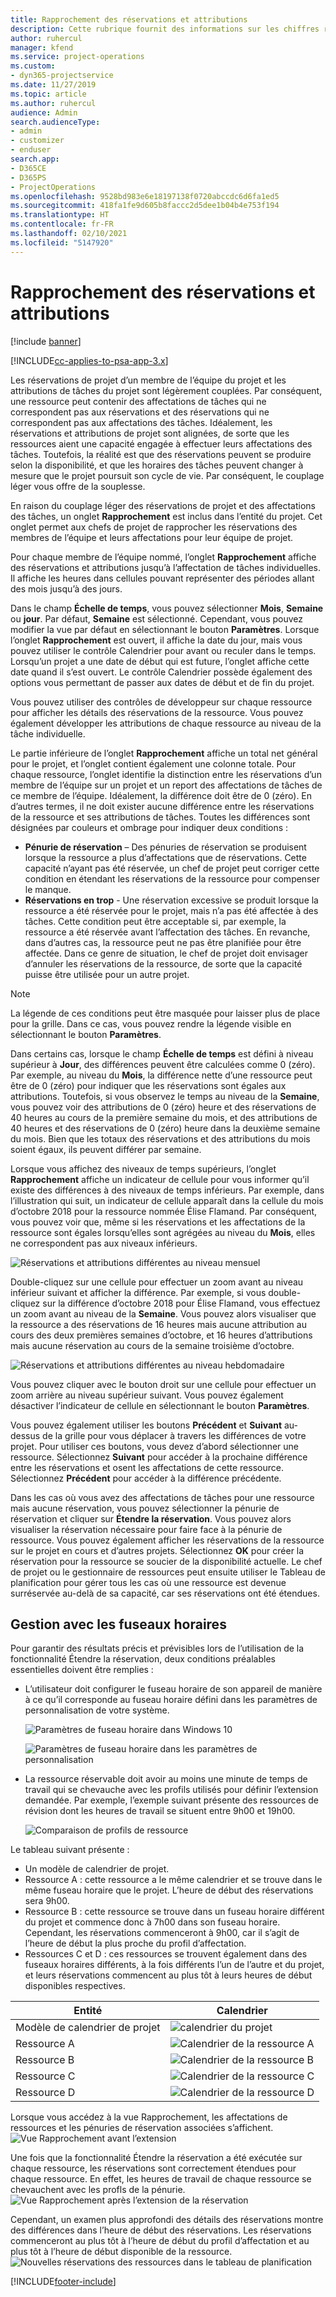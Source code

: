 ```yaml
---
title: Rapprochement des réservations et attributions
description: Cette rubrique fournit des informations sur les chiffres réels.
author: ruhercul
manager: kfend
ms.service: project-operations
ms.custom:
- dyn365-projectservice
ms.date: 11/27/2019
ms.topic: article
ms.author: ruhercul
audience: Admin
search.audienceType:
- admin
- customizer
- enduser
search.app:
- D365CE
- D365PS
- ProjectOperations
ms.openlocfilehash: 9528bd983e6e18197138f0720abccdc6d6fa1ed5
ms.sourcegitcommit: 418fa1fe9d605b8faccc2d5dee1b04b4e753f194
ms.translationtype: HT
ms.contentlocale: fr-FR
ms.lasthandoff: 02/10/2021
ms.locfileid: "5147920"
---
```

# <a name="reconcile-bookings-and-assignments"></a>Rapprochement des réservations et attributions

[!include [banner](../includes/psa-now-project-operations.md)]

[!INCLUDE[cc-applies-to-psa-app-3.x](../includes/cc-applies-to-psa-app-3x.md)]

Les réservations de projet d’un membre de l’équipe du projet et les attributions de tâches du projet sont légèrement couplées. Par conséquent, une ressource peut contenir des affectations de tâches qui ne correspondent pas aux réservations et des réservations qui ne correspondent pas aux affectations des tâches. Idéalement, les réservations et attributions de projet sont alignées, de sorte que les ressources aient une capacité engagée à effectuer leurs affectations des tâches. Toutefois, la réalité est que des réservations peuvent se produire selon la disponibilité, et que les horaires des tâches peuvent changer à mesure que le projet poursuit son cycle de vie. Par conséquent, le couplage léger vous offre de la souplesse.

En raison du couplage léger des réservations de projet et des affectations des tâches, un onglet **Rapprochement** est inclus dans l’entité du projet. Cet onglet permet aux chefs de projet de rapprocher les réservations des membres de l’équipe et leurs affectations pour leur équipe de projet.

Pour chaque membre de l’équipe nommé, l’onglet **Rapprochement** affiche des réservations et attributions jusqu’à l’affectation de tâches individuelles. Il affiche les heures dans cellules pouvant représenter des périodes allant des mois jusqu’à des jours.

Dans le champ **Échelle de temps**, vous pouvez sélectionner **Mois**, **Semaine** ou **jour**. Par défaut, **Semaine** est sélectionné. Cependant, vous pouvez modifier la vue par défaut en sélectionnant le bouton **Paramètres**. Lorsque l’onglet **Rapprochement** est ouvert, il affiche la date du jour, mais vous pouvez utiliser le contrôle Calendrier pour avant ou reculer dans le temps. Lorsqu’un projet a une date de début qui est future, l’onglet affiche cette date quand il s’est ouvert. Le contrôle Calendrier possède également des options vous permettant de passer aux dates de début et de fin du projet.

Vous pouvez utiliser des contrôles de développeur sur chaque ressource pour afficher les détails des réservations de la ressource. Vous pouvez également développer les attributions de chaque ressource au niveau de la tâche individuelle.

Le partie inférieure de l’onglet **Rapprochement** affiche un total net général pour le projet, et l’onglet contient également une colonne totale. Pour chaque ressource, l’onglet identifie la distinction entre les réservations d’un membre de l’équipe sur un projet et un report des affectations de tâches de ce membre de l’équipe. Idéalement, la différence doit être de 0 (zéro). En d’autres termes, il ne doit exister aucune différence entre les réservations de la ressource et ses attributions de tâches. Toutes les différences sont désignées par couleurs et ombrage pour indiquer deux conditions :

- **Pénurie de réservation** – Des pénuries de réservation se produisent lorsque la ressource a plus d’affectations que de réservations. Cette capacité n’ayant pas été réservée, un chef de projet peut corriger cette condition en étendant les réservations de la ressource pour compenser le manque.
- **Réservations en trop** - Une réservation excessive se produit lorsque la ressource a été réservée pour le projet, mais n’a pas été affectée à des tâches. Cette condition peut être acceptable si, par exemple, la ressource a été réservée avant l’affectation des tâches. En revanche, dans d’autres cas, la ressource peut ne pas être planifiée pour être affectée. Dans ce genre de situation, le chef de projet doit envisager d’annuler les réservations de la ressource, de sorte que la capacité puisse être utilisée pour un autre projet.

> [!NOTE]
> La légende de ces conditions peut être masquée pour laisser plus de place pour la grille. Dans ce cas, vous pouvez rendre la légende visible en sélectionnant le bouton **Paramètres**.

Dans certains cas, lorsque le champ **Échelle de temps** est défini à niveau supérieur à **Jour**, des différences peuvent être calculées comme 0 (zéro). Par exemple, au niveau du **Mois**, la différence nette d’une ressource peut être de 0 (zéro) pour indiquer que les réservations sont égales aux attributions. Toutefois, si vous observez le temps au niveau de la **Semaine**, vous pouvez voir des attributions de 0 (zéro) heure et des réservations de 40 heures au cours de la première semaine du mois, et des attributions de 40 heures et des réservations de 0 (zéro) heure dans la deuxième semaine du mois. Bien que les totaux des réservations et des attributions du mois soient égaux, ils peuvent différer par semaine.

Lorsque vous affichez des niveaux de temps supérieurs, l’onglet **Rapprochement** affiche un indicateur de cellule pour vous informer qu’il existe des différences à des niveaux de temps inférieurs. Par exemple, dans l’illustration qui suit, un indicateur de cellule apparaît dans la cellule du mois d’octobre 2018 pour la ressource nommée Élise Flamand. Par conséquent, vous pouvez voir que, même si les réservations et les affectations de la ressource sont égales lorsqu’elles sont agrégées au niveau du **Mois**, elles ne correspondent pas aux niveaux inférieurs.

![Réservations et attributions différentes au niveau mensuel](media/reconcile-assignments-01.JPG)

Double-cliquez sur une cellule pour effectuer un zoom avant au niveau inférieur suivant et afficher la différence. Par exemple, si vous double-cliquez sur la différence d’octobre 2018 pour Élise Flamand, vous effectuez un zoom avant au niveau de la **Semaine**. Vous pouvez alors visualiser que la ressource a des réservations de 16 heures mais aucune attribution au cours des deux premières semaines d’octobre, et 16 heures d’attributions mais aucune réservation au cours de la semaine troisième d’octobre.

![Réservations et attributions différentes au niveau hebdomadaire](media/reconcile-assignments-02.JPG)

Vous pouvez cliquer avec le bouton droit sur une cellule pour effectuer un zoom arrière au niveau supérieur suivant. Vous pouvez également désactiver l’indicateur de cellule en sélectionnant le bouton **Paramètres**. 

Vous pouvez également utiliser les boutons **Précédent** et **Suivant** au-dessus de la grille pour vous déplacer à travers les différences de votre projet. Pour utiliser ces boutons, vous devez d’abord sélectionner une ressource. Sélectionnez **Suivant** pour accéder à la prochaine différence entre les réservations et osent les affectations de cette ressource. Sélectionnez **Précédent** pour accéder à la différence précédente.

Dans les cas où vous avez des affectations de tâches pour une ressource mais aucune réservation, vous pouvez sélectionner la pénurie de réservation et cliquer sur **Étendre la réservation**. Vous pouvez alors visualiser la réservation nécessaire pour faire face à la pénurie de ressource. Vous pouvez également afficher les réservations de la ressource sur le projet en cours et d’autres projets. Sélectionnez **OK** pour créer la réservation pour la ressource se soucier de la disponibilité actuelle. Le chef de projet ou le gestionnaire de ressources peut ensuite utiliser le Tableau de planification pour gérer tous les cas où une ressource est devenue surréservée au-delà de sa capacité, car ses réservations ont été étendues.

## <a name="managing-with-time-zones"></a>Gestion avec les fuseaux horaires
Pour garantir des résultats précis et prévisibles lors de l’utilisation de la fonctionnalité Étendre la réservation, deux conditions préalables essentielles doivent être remplies :  

- L’utilisateur doit configurer le fuseau horaire de son appareil de manière à ce qu’il corresponde au fuseau horaire défini dans les paramètres de personnalisation de votre système.
 
  ![Paramètres de fuseau horaire dans Windows 10](media/reconcile-assignments-03.png)

  ![Paramètres de fuseau horaire dans les paramètres de personnalisation](media/reconcile-assignments-04.png)
 
- La ressource réservable doit avoir au moins une minute de temps de travail qui se chevauche avec les profils utilisés pour définir l’extension demandée. Par exemple, l’exemple suivant présente des ressources de révision dont les heures de travail se situent entre 9h00 et 19h00. 

  ![Comparaison de profils de ressource](media/reconcile-assignments-05.png)

Le tableau suivant présente :

- Un modèle de calendrier de projet.
- Ressource A : cette ressource a le même calendrier et se trouve dans le même fuseau horaire que le projet. L’heure de début des réservations sera 9h00.
- Ressource B : cette ressource se trouve dans un fuseau horaire différent du projet et commence donc à 7h00 dans son fuseau horaire. Cependant, les réservations commenceront à 9h00, car il s’agit de l’heure de début la plus proche du profil d’affectation.
- Ressources C et D : ces ressources se trouvent également dans des fuseaux horaires différents, à la fois différents l’un de l’autre et du projet, et leurs réservations commencent au plus tôt à leurs heures de début disponibles respectives.

|Entité  |Calendrier  |
|-|-|
|Modèle de calendrier de projet   | ![calendrier du projet](media/reconcile-assignments-06.png) |
|Ressource A  | ![Calendrier de la ressource A](media/reconcile-assignments-06.png) |
|Ressource B  |  ![Calendrier de la ressource B](media/reconcile-assignments-07.png) |
|Ressource C  |  ![Calendrier de la ressource C](media/reconcile-assignments-08.png) |
|Ressource D  | ![Calendrier de la ressource D](media/reconcile-assignments-09.png)  |
 
Lorsque vous accédez à la vue Rapprochement, les affectations de ressources et les pénuries de réservation associées s’affichent.
 ![Vue Rapprochement avant l’extension](media/reconcile-assignments-10.png)

Une fois que la fonctionnalité Étendre la réservation a été exécutée sur chaque ressource, les réservations sont correctement étendues pour chaque ressource. En effet, les heures de travail de chaque ressource se chevauchent avec les profls de la pénurie.
 ![Vue Rapprochement après l’extension de la réservation](media/reconcile-assignments-11.png) 

Cependant, un examen plus approfondi des détails des réservations montre des différences dans l’heure de début des réservations. Les réservations commenceront au plus tôt à l’heure de début du profil d’affectation et au plus tôt à l’heure de début disponible de la ressource.
 ![Nouvelles réservations des ressources dans le tableau de planification](media/reconcile-assignments-12.png)


[!INCLUDE[footer-include](../includes/footer-banner.md)]